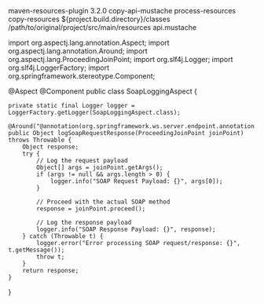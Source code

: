 <build>
    <plugins>
        <plugin>
            <artifactId>maven-resources-plugin</artifactId>
            <version>3.2.0</version>
            <executions>
                <execution>
                    <id>copy-api-mustache</id>
                    <phase>process-resources</phase>
                    <goals>
                        <goal>copy-resources</goal>
                    </goals>
                    <configuration>
                        <outputDirectory>${project.build.directory}/classes</outputDirectory>
                        <resources>
                            <resource>
                                <directory>/path/to/original/project/src/main/resources</directory>
                                <includes>
                                    <include>api.mustache</include>
                                </includes>
                            </resource>
                        </resources>
                    </configuration>
                </execution>
            </executions>
        </plugin>
    </plugins>
</build>

import org.aspectj.lang.annotation.Aspect;
import org.aspectj.lang.annotation.Around;
import org.aspectj.lang.ProceedingJoinPoint;
import org.slf4j.Logger;
import org.slf4j.LoggerFactory;
import org.springframework.stereotype.Component;

@Aspect
@Component
public class SoapLoggingAspect {

    private static final Logger logger = LoggerFactory.getLogger(SoapLoggingAspect.class);

    @Around("@annotation(org.springframework.ws.server.endpoint.annotation.PayloadRoot)")
    public Object logSoapRequestResponse(ProceedingJoinPoint joinPoint) throws Throwable {
        Object response;
        try {
            // Log the request payload
            Object[] args = joinPoint.getArgs();
            if (args != null && args.length > 0) {
                logger.info("SOAP Request Payload: {}", args[0]);
            }

            // Proceed with the actual SOAP method
            response = joinPoint.proceed();

            // Log the response payload
            logger.info("SOAP Response Payload: {}", response);
        } catch (Throwable t) {
            logger.error("Error processing SOAP request/response: {}", t.getMessage());
            throw t;
        }
        return response;
    }
}
